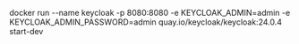 docker run --name keycloak -p 8080:8080 -e KEYCLOAK_ADMIN=admin -e KEYCLOAK_ADMIN_PASSWORD=admin
quay.io/keycloak/keycloak:24.0.4 start-dev